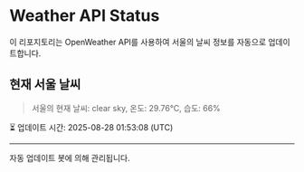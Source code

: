 
# Weather API Status

이 리포지토리는 OpenWeather API를 사용하여 서울의 날씨 정보를 자동으로 업데이트합니다.

## 현재 서울 날씨
> 서울의 현재 날씨: clear sky, 온도: 29.76°C, 습도: 66%

⏳ 업데이트 시간: 2025-08-28 01:53:08 (UTC)

---
자동 업데이트 봇에 의해 관리됩니다.
